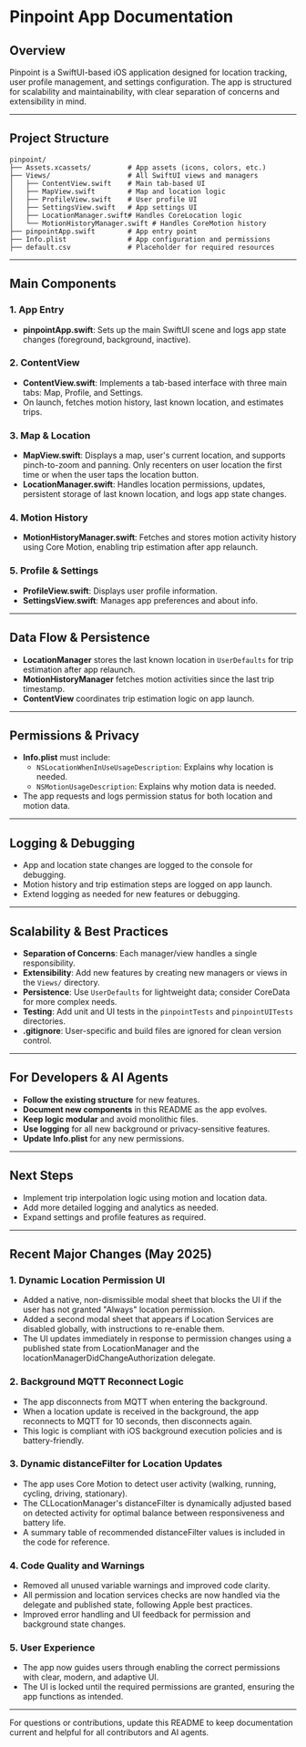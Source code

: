 # Pinpoint App Documentation

## Overview
Pinpoint is a SwiftUI-based iOS application designed for location tracking, user profile management, and settings configuration. The app is structured for scalability and maintainability, with clear separation of concerns and extensibility in mind.

---

## Project Structure

```
pinpoint/
├── Assets.xcassets/         # App assets (icons, colors, etc.)
├── Views/                   # All SwiftUI views and managers
│   ├── ContentView.swift    # Main tab-based UI
│   ├── MapView.swift        # Map and location logic
│   ├── ProfileView.swift    # User profile UI
│   ├── SettingsView.swift   # App settings UI
│   ├── LocationManager.swift# Handles CoreLocation logic
│   └── MotionHistoryManager.swift # Handles CoreMotion history
├── pinpointApp.swift        # App entry point
├── Info.plist               # App configuration and permissions
├── default.csv              # Placeholder for required resources
```

---

## Main Components

### 1. App Entry
- **pinpointApp.swift**: Sets up the main SwiftUI scene and logs app state changes (foreground, background, inactive).

### 2. ContentView
- **ContentView.swift**: Implements a tab-based interface with three main tabs: Map, Profile, and Settings.
- On launch, fetches motion history, last known location, and estimates trips.

### 3. Map & Location
- **MapView.swift**: Displays a map, user's current location, and supports pinch-to-zoom and panning. Only recenters on user location the first time or when the user taps the location button.
- **LocationManager.swift**: Handles location permissions, updates, persistent storage of last known location, and logs app state changes.

### 4. Motion History
- **MotionHistoryManager.swift**: Fetches and stores motion activity history using Core Motion, enabling trip estimation after app relaunch.

### 5. Profile & Settings
- **ProfileView.swift**: Displays user profile information.
- **SettingsView.swift**: Manages app preferences and about info.

---

## Data Flow & Persistence
- **LocationManager** stores the last known location in `UserDefaults` for trip estimation after app relaunch.
- **MotionHistoryManager** fetches motion activities since the last trip timestamp.
- **ContentView** coordinates trip estimation logic on app launch.

---

## Permissions & Privacy
- **Info.plist** must include:
  - `NSLocationWhenInUseUsageDescription`: Explains why location is needed.
  - `NSMotionUsageDescription`: Explains why motion data is needed.
- The app requests and logs permission status for both location and motion data.

---

## Logging & Debugging
- App and location state changes are logged to the console for debugging.
- Motion history and trip estimation steps are logged on app launch.
- Extend logging as needed for new features or debugging.

---

## Scalability & Best Practices
- **Separation of Concerns**: Each manager/view handles a single responsibility.
- **Extensibility**: Add new features by creating new managers or views in the `Views/` directory.
- **Persistence**: Use `UserDefaults` for lightweight data; consider CoreData for more complex needs.
- **Testing**: Add unit and UI tests in the `pinpointTests` and `pinpointUITests` directories.
- **.gitignore**: User-specific and build files are ignored for clean version control.

---

## For Developers & AI Agents
- **Follow the existing structure** for new features.
- **Document new components** in this README as the app evolves.
- **Keep logic modular** and avoid monolithic files.
- **Use logging** for all new background or privacy-sensitive features.
- **Update Info.plist** for any new permissions.

---

## Next Steps
- Implement trip interpolation logic using motion and location data.
- Add more detailed logging and analytics as needed.
- Expand settings and profile features as required.

---

## Recent Major Changes (May 2025)

### 1. Dynamic Location Permission UI
- Added a native, non-dismissible modal sheet that blocks the UI if the user has not granted "Always" location permission.
- Added a second modal sheet that appears if Location Services are disabled globally, with instructions to re-enable them.
- The UI updates immediately in response to permission changes using a published state from LocationManager and the locationManagerDidChangeAuthorization delegate.

### 2. Background MQTT Reconnect Logic
- The app disconnects from MQTT when entering the background.
- When a location update is received in the background, the app reconnects to MQTT for 10 seconds, then disconnects again.
- This logic is compliant with iOS background execution policies and is battery-friendly.

### 3. Dynamic distanceFilter for Location Updates
- The app uses Core Motion to detect user activity (walking, running, cycling, driving, stationary).
- The CLLocationManager's distanceFilter is dynamically adjusted based on detected activity for optimal balance between responsiveness and battery life.
- A summary table of recommended distanceFilter values is included in the code for reference.

### 4. Code Quality and Warnings
- Removed all unused variable warnings and improved code clarity.
- All permission and location services checks are now handled via the delegate and published state, following Apple best practices.
- Improved error handling and UI feedback for permission and background state changes.

### 5. User Experience
- The app now guides users through enabling the correct permissions with clear, modern, and adaptive UI.
- The UI is locked until the required permissions are granted, ensuring the app functions as intended.

---

For questions or contributions, update this README to keep documentation current and helpful for all contributors and AI agents. 